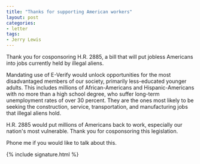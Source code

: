 ```yaml
---
title: "Thanks for supporting American workers"
layout: post
categories:
- letter
tags:
- Jerry Lewis
---
```


Thank you for cosponsoring H.R. 2885, a bill that will put jobless Americans into jobs currently held by illegal aliens.

Mandating use of E-Verify would unlock opportunities for the most disadvantaged members of our society, primarily less-educated younger adults. This includes millions of African-Americans and Hispanic-Americans with no more than a high school degree, who suffer long-term unemployment rates of over 30 percent. They are the ones most likely to be seeking the construction, service, transportation, and manufacturing jobs that illegal aliens hold.

H.R. 2885 would put millions of Americans back to work, especially our nation's most vulnerable. Thank you for cosponsoring this legislation.

Phone me if you would like to talk about this.

{% include signature.html %}

